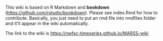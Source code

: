 This wiki is based on R Markdown and **bookdown** (https://github.com/rstudio/bookdown). Please see index.Rmd for how to contribute.  Basically, you just need to put an rmd file into rmdfiles folder and it'll appear in the wiki automatically.

The link to the wiki is https://nwfsc-timeseries.github.io/MARSS-wiki